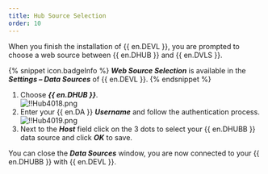 ```yaml
---
title: Hub Source Selection
order: 10
---
```

When you finish the installation of {{ en.DEVL }}, you are prompted to choose a web source between {{ en.DHUB }} and {{ en.DVLS }}.  

{% snippet icon.badgeInfo %} 
***Web Source Selection*** is available in the ***Settings – Data Sources*** of {{ en.DEVL }}. 
{% endsnippet %}
 
1. Choose ***{{ en.DHUB }}***.  
![!!Hub4018.png](https://webdevolutions.azureedge.net/docs/en/hub/Hub4018.png) 
1. Enter your {{ en.DA }} ***Username*** and follow the authentication process.  
![!!Hub4019.png](https://webdevolutions.azureedge.net/docs/en/hub/Hub4019.png) 
1. Next to the ***Host*** field click on the 3 dots to select your {{ en.DHUBB }} data source and click ***OK*** to save.  

You can close the ***Data Sources*** window, you are now connected to your {{ en.DHUBB }} with {{ en.DEVL }}.
